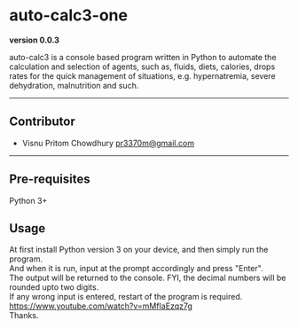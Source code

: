 # auto-calc3-one

**version 0.0.3**

auto-calc3 is a console based program written in Python to automate the calculation and selection of agents, such as, fluids, diets, calories, drops rates for the quick management of situations, e.g. hypernatremia, severe dehydration, malnutrition and such. 

---

## Contributor

- Visnu Pritom Chowdhury <pr3370m@gmail.com>

---

## Pre-requisites
Python 3+

## Usage
At first install Python version 3 on your device, and then simply run the program. <br>
And when it is run, input at the prompt accordingly and press "Enter". <br>
The output will be returned to the console. FYI, the decimal numbers will be rounded upto two digits. <br>
If any wrong input is entered, restart of the program is required. <br>
https://www.youtube.com/watch?v=mMfIaEzqz7g <br>
Thanks. 
